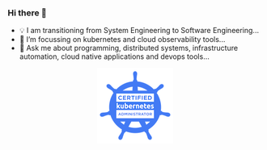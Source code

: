 ### Hi there 👋

<!--
**slashpai/slashpai** is a ✨ _special_ ✨ repository because its `README.md` (this file) appears on your GitHub profile.

Here are some ideas to get you started:

-->

- 💡 I am transitioning from System Engineering to Software Engineering...
- 🌱 I’m focussing on kubernetes and cloud observability tools...
- 💬 Ask me about programming, distributed systems, infrastructure automation, cloud native applications and devops tools...

<p align="center">
  <img alt="CKA" src="img/cka-certified-kubernetes-administrator.png">
</p>
